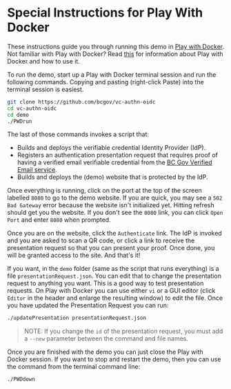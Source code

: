 # Special Instructions for Play With Docker

These instructions guide you through running this demo in [Play with Docker](https://labs.play-with-docker.com/). Not familiar with Play with Docker?  Read [this](https://github.com/cloudcompass/ToIPLabs/blob/master/docs/LFS173x/RunningLabs.md#running-on-play-with-docker) for information about Play with Docker and how to use it.

To run the demo, start up a Play with Docker terminal session and run the following commands. Copying and pasting (right-click Paste) into the terminal session is easiest.

```bash
git clone https://github.com/bcgov/vc-authn-oidc
cd vc-authn-oidc
cd demo
./PWDrun

```

The last of those commands invokes a script that:

- Builds and deploys the verifiable credential Identity Provider (IdP).
- Registers an authentication presentation request that requires proof of having a verified email verifiable credential from the [BC Gov Verified Email service](https://email-verification.vonx.io/).
- Builds and deploys the (demo) website that is protected by the IdP.

Once everything is running, click on the port at the top of the screen labelled `8080` to go to the demo website. If you are quick, you may see a `502 Bad Gateway` error because the website isn't initialized yet. Hitting refresh should get you the website. If you don't see the `8080` link, you can click `Open Port` and enter `8080` when prompted.

Once you are on the website, click the `Authenticate` link. The IdP is invoked and you are asked to scan a QR code, or click a link to receive the presentation request so that you can present your proof. Once done, you will be granted access to the site. And that's it!

If you want, in the `demo` folder (same as the script that runs everything) is a file `presentationRequest.json`. You can edit that to change the presentation request to anything you want. This is a good way to test presentation requests. On Play with Docker you can use either `vi` or a GUI editor (click `Editor` in the header and enlarge the resulting window) to edit the file. Once you have updated the Presentation Request you can run:

```bash
./updatePresentation presentationRequest.json

```

> NOTE: If you change the `id` of the presentation request, you must add a `--new` parameter between the command and file names.

Once you are finished with the demo you can just close the Play with Docker session. If you want to stop and restart the demo, then you can use the command from the terminal command line:

```bash
./PWDdown

```
